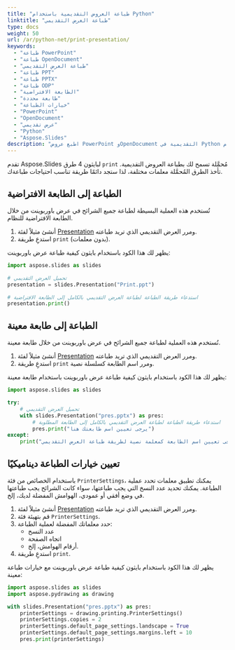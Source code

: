 ```yaml
---
title: "طباعة العروض التقديمية باستخدام Python"
linktitle: "طباعة العرض التقديمي"
type: docs
weight: 50
url: /ar/python-net/print-presentation/
keywords:
  - "طباعة PowerPoint"
  - "طباعة OpenDocument"
  - "طباعة العرض التقديمي"
  - "طباعة PPT"
  - "طباعة PPTX"
  - "طباعة ODP"
  - "الطابعة الافتراضية"
  - "طابعة محددة"
  - "خيارات الطباعة"
  - "PowerPoint"
  - "OpenDocument"
  - "عرض تقديمي"
  - "Python"
  - "Aspose.Slides"
description: "اطبع عروض PowerPoint وOpenDocument التقديمية في Python باستخدام Aspose.Slides. تعلّم كيفية تخصيص إعدادات الطباعة وأتمتة إخراج المستند."
---
```


تقدم Aspose.Slides لبايثون 4 طرق `print` مُحمَّلة تسمح لك بطباعة العروض التقديمية. تأخذ الطرق المُحمَّلة معلمات مختلفة، لذا ستجد دائمًا طريقة تناسب احتياجات طباعةك.

## **الطباعة إلى الطابعة الافتراضية**

تُستخدم هذه العملية البسيطة لطباعة جميع الشرائح في عرض باوربوينت من خلال الطابعة الافتراضية للنظام.

1. أنشئ مثيلاً لفئة [Presentation](https://reference.aspose.com/slides/python-net/aspose.slides/presentation/) ومرر العرض التقديمي الذي تريد طباعته.
2. استدعِ طريقة `print` (بدون معلمات).

يظهر لك هذا الكود باستخدام بايثون كيفية طباعة عرض باوربوينت:

```python
import aspose.slides as slides

# تحميل العرض التقديمي
presentation = slides.Presentation("Print.ppt")

# استدعاء طريقة الطباعة لطباعة العرض التقديمي بالكامل إلى الطابعة الافتراضية
presentation.print()
```

## **الطباعة إلى طابعة معينة**

تُستخدم هذه العملية لطباعة جميع الشرائح في عرض باوربوينت من خلال طابعة معينة.

1. أنشئ مثيلاً لفئة [Presentation](https://reference.aspose.com/slides/python-net/aspose.slides/presentation/) ومرر العرض التقديمي الذي تريد طباعته.
2. استدعِ طريقة `print` ومرر اسم الطابعة كسلسلة نصية.

يظهر لك هذا الكود باستخدام بايثون كيفية طباعة عرض باوربوينت باستخدام طابعة معينة:

```python
import aspose.slides as slides

try:
    # تحميل العرض التقديمي
    with slides.Presentation("pres.pptx") as pres:
        # استدعاء طريقة الطباعة لطباعة العرض التقديمي بالكامل إلى الطابعة المطلوبة
        pres.print("يرجى تعيين اسم طابعتك هنا")
except:
    print("يرجى تعيين اسم الطابعة كمعلمة نصية لطريقة طباعة العرض التقديمي")
```

## **تعيين خيارات الطباعة ديناميكيًا**

باستخدام الخصائص من فئة `PrinterSettings`، يمكنك تطبيق معلمات تحدد عملية الطباعة. يمكنك تحديد عدد النسخ التي يجب طباعتها، سواء كانت الشرائح يجب طباعتها في وضع أفقي أو عمودي، الهوامش المفضلة لديك، إلخ.

1. أنشئ مثيلاً لفئة [Presentation](https://reference.aspose.com/slides/python-net/aspose.slides/presentation/) ومرر العرض التقديمي الذي تريد طباعته.
2. قم بتهيئة فئة `PrinterSettings`.
3. حدد معلماتك المفضلة لعملية الطباعة:
   * عدد النسخ
   * اتجاه الصفحة
   * أرقام الهوامش، إلخ.
4. استدعِ طريقة `print`.

يظهر لك هذا الكود باستخدام بايثون كيفية طباعة عرض باوربوينت مع خيارات طباعة معينة: 

```python
import aspose.slides as slides
import aspose.pydrawing as drawing

with slides.Presentation("pres.pptx") as pres:
    printerSettings = drawing.printing.PrinterSettings()
    printerSettings.copies = 2
    printerSettings.default_page_settings.landscape = True
    printerSettings.default_page_settings.margins.left = 10
    pres.print(printerSettings)
```